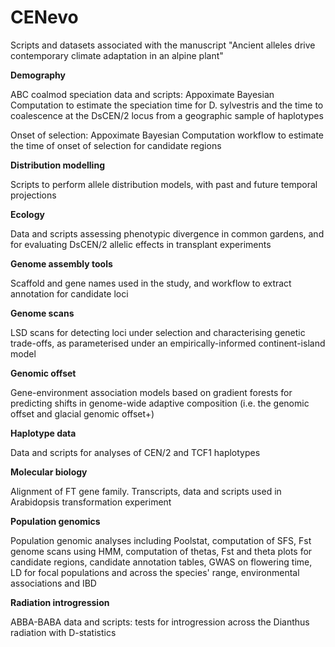 # CENevo
Scripts and datasets associated with the manuscript "Ancient alleles drive contemporary climate adaptation in an alpine plant"

**Demography**

ABC coalmod speciation data and scripts: Appoximate Bayesian Computation to estimate the speciation time for D. sylvestris and the time to coalescence at the DsCEN/2 locus from a geographic sample of haplotypes

Onset of selection: Appoximate Bayesian Computation workflow to estimate the time of onset of selection for candidate regions

**Distribution modelling**

Scripts to perform allele distribution models, with past and future temporal projections

**Ecology**

Data and scripts assessing phenotypic divergence in common gardens, and for evaluating DsCEN/2 allelic effects in transplant experiments

**Genome assembly tools**

Scaffold and gene names used in the study, and workflow to extract annotation for candidate loci

**Genome scans**

LSD scans for detecting loci under selection and characterising genetic trade-offs, as parameterised under an empirically-informed continent-island model

**Genomic offset**

Gene-environment association models based on gradient forests for predicting shifts in genome-wide adaptive composition (i.e. the genomic offset and glacial genomic offset+)

**Haplotype data**

Data and scripts for analyses of CEN/2 and TCF1 haplotypes

**Molecular biology**

Alignment of FT gene family. Transcripts, data and scripts used in Arabidopsis transformation experiment  

**Population genomics**

Population genomic analyses including Poolstat, computation of SFS, Fst genome scans using HMM, computation of thetas, Fst and theta plots for candidate regions, candidate annotation tables, GWAS on flowering time, LD for focal populations and across the species' range, environmental associations and IBD

**Radiation introgression**

ABBA-BABA data and scripts: tests for introgression across the Dianthus radiation with D-statistics

